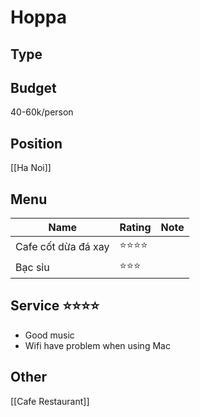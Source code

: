# Hoppa

## Type
## Budget
40-60k/person
## Position
[[Ha Noi]]
## Menu
| Name | Rating | Note |
| --- | --- | --- |
| Cafe cốt dừa đá xay | ⭐⭐⭐⭐ |  |
| Bạc sỉu | ⭐⭐⭐ |  |
## Service ⭐⭐⭐⭐
- Good music
- Wifi have problem when using Mac
## Other


[[Cafe Restaurant]]